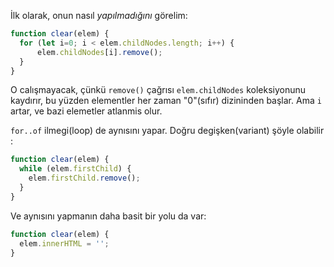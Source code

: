 
İlk olarak, onun nasıl *yapılmadığını* görelim:

```js
function clear(elem) {
  for (let i=0; i < elem.childNodes.length; i++) {
      elem.childNodes[i].remove();
  }
}
```

O calışmayacak, çünkü `remove()` çağrısı `elem.childNodes` koleksiyonunu kaydırır, bu yüzden elementler her zaman "0"(sıfır) dizininden başlar. Ama `i` artar, ve bazi elemetler atlanmis olur. 

`for..of` ilmegi(loop) de aynısını yapar.
Doğru degişken(variant) şöyle olabilir :

```js
function clear(elem) {
  while (elem.firstChild) {
    elem.firstChild.remove();
  }
}
```

Ve aynısını yapmanın daha basit bir yolu da var:

```js
function clear(elem) {
  elem.innerHTML = '';
}
```
